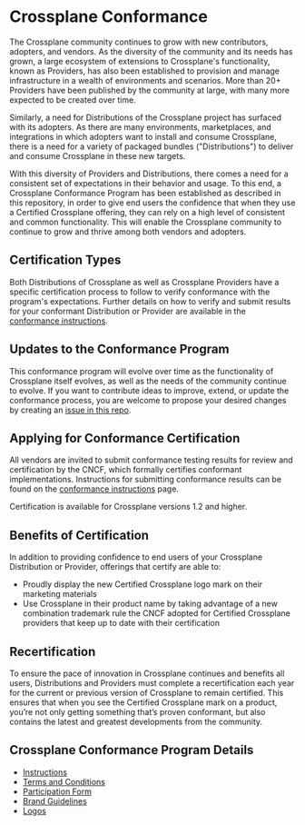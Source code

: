 # Crossplane Conformance

The Crossplane community continues to grow with new contributors, adopters, and vendors.  As the
diversity of the community and its needs has grown, a large ecosystem of extensions to Crossplane's
functionality, known as Providers, has also been established to provision and manage infrastructure
in a wealth of environments and scenarios. More than 20+ Providers have been published by the
community at large, with many more expected to be created over time.

Similarly, a need for Distributions of the Crossplane project has surfaced with its adopters.  As
there are many environments, marketplaces, and integrations in which adopters want to install and
consume Crossplane, there is a need for a variety of packaged bundles ("Distributions") to deliver and consume
Crossplane in these new targets.

With this diversity of Providers and Distributions, there comes a need for a consistent set of
expectations in their behavior and usage. To this end, a Crossplane Conformance Program has been
established as described in this repository, in order to give end users the confidence that when
they use a Certified Crossplane offering, they can rely on a high level of consistent and common
functionality.  This will enable the Crossplane community to continue to grow and thrive among both
vendors and adopters.

## Certification Types

Both Distributions of Crossplane as well as Crossplane Providers have a specific certification
process to follow to verify conformance with the program's expectations.  Further details on how to
verify and submit results for your conformant Distribution or Provider are available in the
[conformance instructions](instructions.md).

## Updates to the Conformance Program

This conformance program will evolve over time as the functionality of Crossplane itself evolves, as
well as the needs of the community continue to evolve. If you want to contribute ideas to improve,
extend, or update the conformance process, you are welcome to propose your desired changes by
creating an [issue in this repo](https://github.com/cncf/crossplane-conformance/issues).

## Applying for Conformance Certification

All vendors are invited to submit conformance testing results for review and certification by the
CNCF, which formally certifies conformant implementations.  Instructions for submitting conformance
results can be found on the [conformance instructions](instructions.md) page.

Certification is available for Crossplane versions 1.2 and higher.

## Benefits of Certification

In addition to providing confidence to end users of your Crossplane Distribution or Provider,
offerings that certify are able to:

* Proudly display the new Certified Crossplane logo mark on their marketing materials
* Use Crossplane in their product name by taking advantage of a new combination trademark rule the
  CNCF adopted for Certified Crossplane providers that keep up to date with their certification

## Recertification

To ensure the pace of innovation in Crossplane continues and benefits all users, Distributions and
Providers must complete a recertification each year for the current or previous version of
Crossplane to remain certified. This ensures that when you see the Certified Crossplane mark on a
product, you’re not only getting something that’s proven conformant, but also contains the latest
and greatest developments from the community.

## Crossplane Conformance Program Details

* [Instructions](instructions.md)
* [Terms and Conditions](terms-conditions/terms-and-conditions.md)
* [Participation Form](participation-form/participation-form.md)
* [Brand Guidelines](https://github.com/cncf/artwork/pull/241)
* [Logos](https://github.com/cncf/artwork/pull/241)
